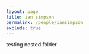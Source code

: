 ```yaml
---
layout: page
title: ian simpson
permalink: /people/iansimpson
exclude: true
---
```


testing nested folder